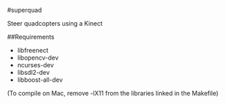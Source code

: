 #superquad

Steer quadcopters using a Kinect

##Requirements

- libfreenect
- libopencv-dev
- ncurses-dev
- libsdl2-dev
- libboost-all-dev

(To compile on Mac, remove -lX11 from the libraries linked in the Makefile)
